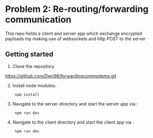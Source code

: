 # Problem 2: Re-routing/forwarding communication
This repo holds a client and server app which exchange encrypted payloads my making use of websockets and http POST to the server

## Getting started

1. Clone the repository

  https://github.com/Dwn96/forwardingcommsdemo.git
  
2. Install node modules:

        npm install  

3. Navigate to the server directory and start the server app via :

        npm run dev

3. Navigate to the client directory and start the client app via :

        npm run dev

